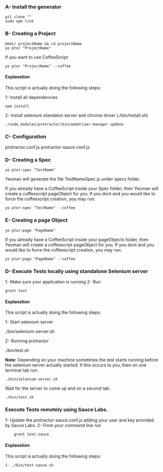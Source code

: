 ### A- Install the generator

    git clone ""
    sudo npm link

### B- Creating a Project

    mkdir projectName && cd projectName
    yo ptor "ProjectName"

If you want to use CoffeeScript

    yo ptor "ProjectName" --coffee

#### Explanation

This script is actually doing the following steps:

1- Install all dependencies

    npm install

2- Install selenium standalon server and chrome driver (./bin/install.sh)

    ./node_modules/protractor/bin/webdriver-manager update

### C- Configuration

protractor.conf.js
protractor-sauce.conf.js

### D- Creating a Spec

    yo ptor:spec "TestName"

Yeoman will generate the file TestNameSpec.js under specs folder.

If you already have a CoffeeScript inside your Spec folder, then Yeoman will create a coffeescript pageObject for you.
If you dont and you would like to force the coffeescript creation, you may run:

    yo ptor:spec "TestName" --coffee

### E- Creating a page Object

    yo ptor:page "PageName"

If you already have a CoffeeScript inside your pageObjects folder, then Yeoman will create a coffeescript pageObject for you.
If you dont and you would like to force the coffeescript creation, you may run:

    yo ptor:page "PageName" --coffee

### D- Execute Tests locally using standalone Selenium server

1- Make sure your application is running
2- Run

    grunt test

#### Explanation

This script is actually doing the following steps:

1- Start selenium server

   ./bin/selenium-server.sh

2- Running protractor

   ./bin/test.sh

**Note:** Depending on your machine sometimes the test starts running before the selenium server actually started.
If this occurs to you, then on one terminal tab run:

    ./bin/selenium-server.sh

Wait for the server to come up and on a second tab:

    ./bin/test.sh

### Execute Tests remotely using Sauce Labs.

   1- Update the protractor-sauce.conf.js adding your user and key provided by Sauce Labs.
   2- From your command line run

        grunt test-sauce

#### Explanation

This script is actually doing the following steps:

    1- ./bin/test-sauce.sh